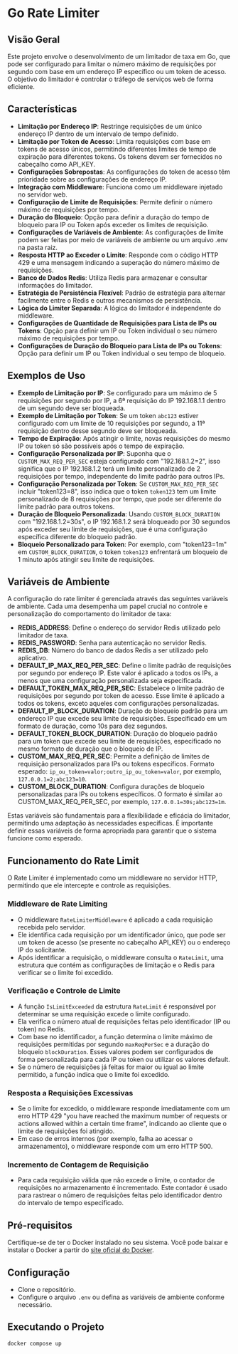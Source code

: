 # Go Rate Limiter

## Visão Geral

Este projeto envolve o desenvolvimento de um limitador de taxa em Go, que pode ser configurado para limitar o número máximo de requisições por segundo com base em um endereço IP específico ou um token de acesso. O objetivo do limitador é controlar o tráfego de serviços web de forma eficiente.

## Características

- **Limitação por Endereço IP**: Restringe requisições de um único endereço IP dentro de um intervalo de tempo definido.
- **Limitação por Token de Acesso**: Limita requisições com base em tokens de acesso únicos, permitindo diferentes limites de tempo de expiração para diferentes tokens. Os tokens devem ser fornecidos no cabeçalho como API_KEY.
- **Configurações Sobrepostas**: As configurações do token de acesso têm prioridade sobre as configurações de endereço IP.
- **Integração com Middleware**: Funciona como um middleware injetado no servidor web.
- **Configuração de Limite de Requisições**: Permite definir o número máximo de requisições por tempo.
- **Duração do Bloqueio**: Opção para definir a duração do tempo de bloqueio para IP ou Token após exceder os limites de requisição.
- **Configurações de Variáveis de Ambiente**: As configurações de limite podem ser feitas por meio de variáveis de ambiente ou um arquivo .env na pasta raiz.
- **Resposta HTTP ao Exceder o Limite**: Responde com o código HTTP 429 e uma mensagem indicando a superação do número máximo de requisições.
- **Banco de Dados Redis**: Utiliza Redis para armazenar e consultar informações do limitador.
- **Estratégia de Persistência Flexível**: Padrão de estratégia para alternar facilmente entre o Redis e outros mecanismos de persistência.
- **Lógica do Limiter Separada**: A lógica do limitador é independente do middleware.
- **Configurações de Quantidade de Requisições para Lista de IPs ou Tokens**: Opção para definir um IP ou Token individual o seu número máximo de requisições por tempo.
- **Configurações de Duração do Bloqueio para Lista de IPs ou Tokens**: Opção para definir um IP ou Token individual o seu tempo de bloqueio.

## Exemplos de Uso

- **Exemplo de Limitação por IP**: Se configurado para um máximo de 5 requisições por segundo por IP, a 6ª requisição do IP 192.168.1.1 dentro de um segundo deve ser bloqueada.
- **Exemplo de Limitação por Token**: Se um token `abc123` estiver configurado com um limite de 10 requisições por segundo, a 11ª requisição dentro desse segundo deve ser bloqueada.
- **Tempo de Expiração**: Após atingir o limite, novas requisições do mesmo IP ou token só são possíveis após o tempo de expiração.
- **Configuração Personalizada por IP**: Suponha que o `CUSTOM_MAX_REQ_PER_SEC` esteja configurado com "192.168.1.2=2", isso significa que o IP 192.168.1.2 terá um limite personalizado de 2 requisições por tempo, independente do limite padrão para outros IPs.
- **Configuração Personalizada por Token**: Se `CUSTOM_MAX_REQ_PER_SEC` incluir "token123=8", isso indica que o token `token123` tem um limite personalizado de 8 requisições por tempo, que pode ser diferente do limite padrão para outros tokens.
- **Duração de Bloqueio Personalizada**: Usando `CUSTOM_BLOCK_DURATION` com "192.168.1.2=30s", o IP 192.168.1.2 será bloqueado por 30 segundos após exceder seu limite de requisições, que é uma configuração específica diferente do bloqueio padrão.
- **Bloqueio Personalizado para Token**: Por exemplo, com "token123=1m" em `CUSTOM_BLOCK_DURATION`, o token `token123` enfrentará um bloqueio de 1 minuto após atingir seu limite de requisições.

## Variáveis de Ambiente

A configuração do rate limiter é gerenciada através das seguintes variáveis de ambiente. Cada uma desempenha um papel crucial no controle e personalização do comportamento do limitador de taxa:

- **REDIS_ADDRESS**: Define o endereço do servidor Redis utilizado pelo limitador de taxa.
- **REDIS_PASSWORD**: Senha para autenticação no servidor Redis.
- **REDIS_DB**: Número do banco de dados Redis a ser utilizado pelo aplicativo.
- **DEFAULT_IP_MAX_REQ_PER_SEC**: Define o limite padrão de requisições por segundo por endereço IP. Este valor é aplicado a todos os IPs, a menos que uma configuração personalizada seja especificada.
- **DEFAULT_TOKEN_MAX_REQ_PER_SEC**: Estabelece o limite padrão de requisições por segundo por token de acesso. Esse limite é aplicado a todos os tokens, exceto aqueles com configurações personalizadas.
- **DEFAULT_IP_BLOCK_DURATION**: Duração do bloqueio padrão para um endereço IP que excede seu limite de requisições. Especificado em um formato de duração, como 10s para dez segundos.
- **DEFAULT_TOKEN_BLOCK_DURATION**: Duração do bloqueio padrão para um token que excede seu limite de requisições, especificado no mesmo formato de duração que o bloqueio de IP.
- **CUSTOM_MAX_REQ_PER_SEC**: Permite a definição de limites de requisição personalizados para IPs ou tokens específicos. Formato esperado: `ip_ou_token=valor;outro_ip_ou_token=valor`, por exemplo, `127.0.0.1=2;abc123=10`.
- **CUSTOM_BLOCK_DURATION**: Configura durações de bloqueio personalizadas para IPs ou tokens específicos. O formato é similar ao CUSTOM_MAX_REQ_PER_SEC, por exemplo, `127.0.0.1=30s;abc123=1m`.

Estas variáveis são fundamentais para a flexibilidade e eficácia do limitador, permitindo uma adaptação às necessidades específicas. É importante definir essas variáveis de forma apropriada para garantir que o sistema funcione como esperado.

## Funcionamento do Rate Limit

O Rate Limiter é implementado como um middleware no servidor HTTP, permitindo que ele intercepte e controle as requisições.

### Middleware de Rate Limiting

- O middleware `RateLimiterMiddleware` é aplicado a cada requisição recebida pelo servidor.
- Ele identifica cada requisição por um identificador único, que pode ser um token de acesso (se presente no cabeçalho API_KEY) ou o endereço IP do solicitante.
- Após identificar a requisição, o middleware consulta o `RateLimit`, uma estrutura que contém as configurações de limitação e o Redis para verificar se o limite foi excedido.

### Verificação e Controle de Limite

- A função `IsLimitExceeded` da estrutura `RateLimit` é responsável por determinar se uma requisição excede o limite configurado.
- Ela verifica o número atual de requisições feitas pelo identificador (IP ou token) no Redis.
- Com base no identificador, a função determina o limite máximo de requisições permitidas por segundo `maxReqPerSec` e a duração do bloqueio `blockDuration`. Esses valores podem ser configurados de forma personalizada para cada IP ou token ou utilizar os valores default.
- Se o número de requisições já feitas for maior ou igual ao limite permitido, a função indica que o limite foi excedido.

### Resposta a Requisições Excessivas

- Se o limite for excedido, o middleware responde imediatamente com um erro HTTP 429 "you have reached the maximum number of requests or actions allowed within a certain time frame", indicando ao cliente que o limite de requisições foi atingido.
- Em caso de erros internos (por exemplo, falha ao acessar o armazenamento), o middleware responde com um erro HTTP 500.

### Incremento de Contagem de Requisição

- Para cada requisição válida que não excede o limite, o contador de requisições no armazenamento é incrementado. Este contador é usado para rastrear o número de requisições feitas pelo identificador dentro do intervalo de tempo especificado.

## Pré-requisitos

Certifique-se de ter o Docker instalado no seu sistema. Você pode baixar e instalar o Docker a partir do [site oficial do Docker](https://www.docker.com/).

## Configuração

- Clone o repositório.
- Configure o arquivo `.env` ou defina as variáveis de ambiente conforme necessário.

## Executando o Projeto

```bash
docker compose up
```
